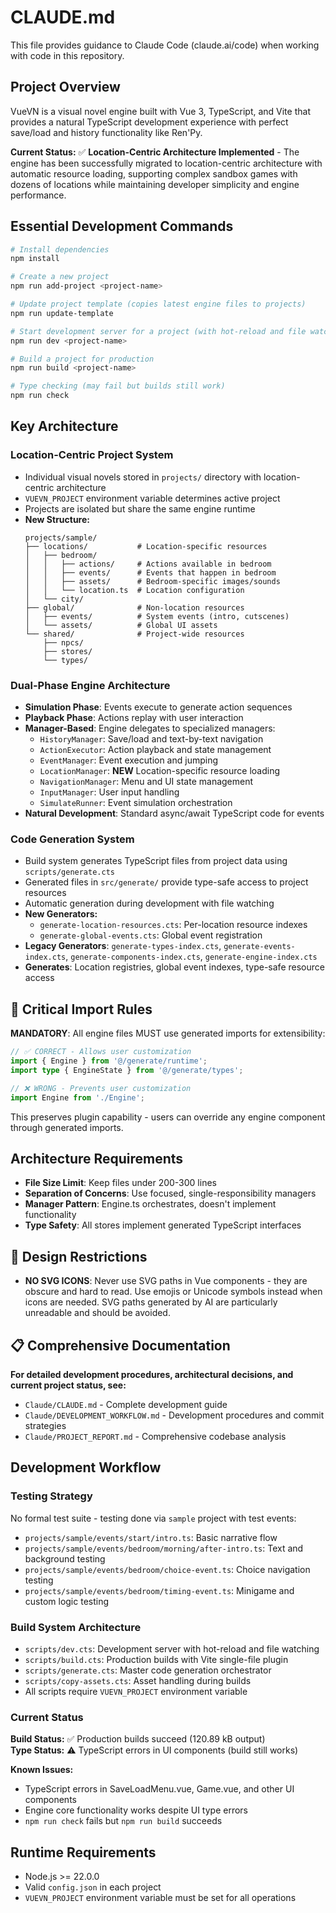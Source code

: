# CLAUDE.md

This file provides guidance to Claude Code (claude.ai/code) when working with code in this repository.

## Project Overview

VueVN is a visual novel engine built with Vue 3, TypeScript, and Vite that provides a natural TypeScript development experience with perfect save/load and history functionality like Ren'Py.

**Current Status:** ✅ **Location-Centric Architecture Implemented** - The engine has been successfully migrated to location-centric architecture with automatic resource loading, supporting complex sandbox games with dozens of locations while maintaining developer simplicity and engine performance.

## Essential Development Commands

```bash
# Install dependencies
npm install

# Create a new project
npm run add-project <project-name>

# Update project template (copies latest engine files to projects)
npm run update-template

# Start development server for a project (with hot-reload and file watching)
npm run dev <project-name>

# Build a project for production
npm run build <project-name>

# Type checking (may fail but builds still work)
npm run check
```

## Key Architecture

### Location-Centric Project System
- Individual visual novels stored in `projects/` directory with location-centric architecture
- `VUEVN_PROJECT` environment variable determines active project
- Projects are isolated but share the same engine runtime
- **New Structure:**
  ```
  projects/sample/
  ├── locations/           # Location-specific resources
  │   ├── bedroom/
  │   │   ├── actions/     # Actions available in bedroom
  │   │   ├── events/      # Events that happen in bedroom
  │   │   ├── assets/      # Bedroom-specific images/sounds
  │   │   └── location.ts  # Location configuration
  │   └── city/
  ├── global/              # Non-location resources
  │   ├── events/          # System events (intro, cutscenes)
  │   └── assets/          # Global UI assets
  └── shared/              # Project-wide resources
      ├── npcs/
      ├── stores/
      └── types/
  ```

### Dual-Phase Engine Architecture
- **Simulation Phase**: Events execute to generate action sequences
- **Playback Phase**: Actions replay with user interaction
- **Manager-Based**: Engine delegates to specialized managers:
  - `HistoryManager`: Save/load and text-by-text navigation
  - `ActionExecutor`: Action playback and state management  
  - `EventManager`: Event execution and jumping
  - `LocationManager`: **NEW** Location-specific resource loading
  - `NavigationManager`: Menu and UI state management
  - `InputManager`: User input handling
  - `SimulateRunner`: Event simulation orchestration
- **Natural Development**: Standard async/await TypeScript code for events

### Code Generation System
- Build system generates TypeScript files from project data using `scripts/generate.cts`
- Generated files in `src/generate/` provide type-safe access to project resources
- Automatic generation during development with file watching
- **New Generators:**
  - `generate-location-resources.cts`: Per-location resource indexes
  - `generate-global-events.cts`: Global event registration
- **Legacy Generators**: `generate-types-index.cts`, `generate-events-index.cts`, `generate-components-index.cts`, `generate-engine-index.cts`
- **Generates**: Location registries, global event indexes, type-safe resource access

## 🚨 Critical Import Rules

**MANDATORY**: All engine files MUST use generated imports for extensibility:

```typescript
// ✅ CORRECT - Allows user customization
import { Engine } from '@/generate/runtime';
import type { EngineState } from '@/generate/types';

// ❌ WRONG - Prevents user customization  
import Engine from './Engine';
```

This preserves plugin capability - users can override any engine component through generated imports.

## Architecture Requirements

- **File Size Limit**: Keep files under 200-300 lines
- **Separation of Concerns**: Use focused, single-responsibility managers
- **Manager Pattern**: Engine.ts orchestrates, doesn't implement functionality
- **Type Safety**: All stores implement generated TypeScript interfaces

## 🚫 Design Restrictions

- **NO SVG ICONS**: Never use SVG paths in Vue components - they are obscure and hard to read. Use emojis or Unicode symbols instead when icons are needed. SVG paths generated by AI are particularly unreadable and should be avoided.

## 📋 Comprehensive Documentation

**For detailed development procedures, architectural decisions, and current project status, see:**
- `Claude/CLAUDE.md` - Complete development guide
- `Claude/DEVELOPMENT_WORKFLOW.md` - Development procedures and commit strategies
- `Claude/PROJECT_REPORT.md` - Comprehensive codebase analysis

## Development Workflow

### Testing Strategy
No formal test suite - testing done via `sample` project with test events:
- `projects/sample/events/start/intro.ts`: Basic narrative flow
- `projects/sample/events/bedroom/morning/after-intro.ts`: Text and background testing
- `projects/sample/events/bedroom/choice-event.ts`: Choice navigation testing  
- `projects/sample/events/bedroom/timing-event.ts`: Minigame and custom logic testing

### Build System Architecture
- `scripts/dev.cts`: Development server with hot-reload and file watching
- `scripts/build.cts`: Production builds with Vite single-file plugin
- `scripts/generate.cts`: Master code generation orchestrator
- `scripts/copy-assets.cts`: Asset handling during builds
- All scripts require `VUEVN_PROJECT` environment variable

### Current Status
**Build Status:** ✅ Production builds succeed (120.89 kB output)  
**Type Status:** ⚠️ TypeScript errors in UI components (build still works)

**Known Issues:**
- TypeScript errors in SaveLoadMenu.vue, Game.vue, and other UI components
- Engine core functionality works despite UI type errors
- `npm run check` fails but `npm run build` succeeds

## Runtime Requirements

- Node.js >= 22.0.0
- Valid `config.json` in each project
- `VUEVN_PROJECT` environment variable must be set for all operations